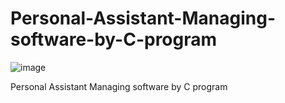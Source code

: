 # Personal-Assistant-Managing-software-by-C-program
![image](https://github.com/Mehedi-Hasan-soft-web-support/Personal-Assistant-Managing-software-by-C-program/assets/129537430/63cf27ef-c419-420e-913c-7afba257c934)

Personal Assistant Managing software by C program
